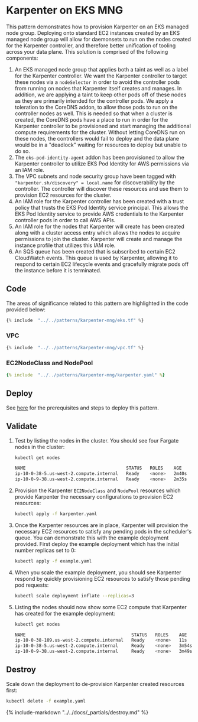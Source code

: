 # Karpenter on EKS MNG

This pattern demonstrates how to provision Karpenter on an EKS managed node group. Deploying onto standard EC2 instances created by an EKS managed node group will allow for daemonsets to run on the nodes created for the Karpenter controller, and therefore better unification of tooling across your data plane. This solution is comprised of the following components:

1. An EKS managed node group that applies both a taint as well as a label for the Karpenter controller. We want the Karpenter controller to target these nodes via a `nodeSelector` in order to avoid the controller pods from running on nodes that Karpenter itself creates and manages. In addition, we are applying a taint to keep other pods off of these nodes as they are primarily intended for the controller pods. We apply a toleration to the CoreDNS addon, to allow those pods to run on the controller nodes as well. This is needed so that when a cluster is created, the CoreDNS pods have a place to run in order for the Karpenter controller to be provisioned and start managing the additional compute requirements for the cluster. Without letting CoreDNS run on these nodes, the controllers would fail to deploy and the data plane would be in a "deadlock" waiting for resources to deploy but unable to do so.
2. The `eks-pod-identity-agent` addon has been provisioned to allow the Karpenter controller to utilize EKS Pod Identity for AWS permissions via an IAM role.
3. The VPC subnets and node security group have been tagged with `"karpenter.sh/discovery" = local.name` for discoverability by the controller. The controller will discover these resources and use them to provision EC2 resources for the cluster.
4. An IAM role for the Karpenter controller has been created with a trust policy that trusts the EKS Pod Identity service principal. This allows the EKS Pod Identity service to provide AWS credentials to the Karpenter controller pods in order to call AWS APIs.
5. An IAM role for the nodes that Karpenter will create has been created along with a cluster access entry which allows the nodes to acquire permissions to join the cluster. Karpenter will create and manage the instance profile that utilizes this IAM role.
6. An SQS queue has been created that is subscribed to certain EC2 CloudWatch events. This queue is used by Karpenter, allowing it to respond to certain EC2 lifecycle events and gracefully migrate pods off the instance before it is terminated.

## Code

The areas of significance related to this pattern are highlighted in the code provided below:

```terraform hl_lines="20-28 31 49-62 67-70 89-92 102-126"
{% include  "../../patterns/karpenter-mng/eks.tf" %}
```

### VPC

```terraform hl_lines="21-22"
{% include  "../../patterns/karpenter-mng/vpc.tf" %}
```

### EC2NodeClass and NodePool

```yaml hl_lines="8-16"
{% include  "../../patterns/karpenter-mng/karpenter.yaml" %}
```

## Deploy

See [here](https://aws-ia.github.io/terraform-aws-eks-blueprints/getting-started/#prerequisites) for the prerequisites and steps to deploy this pattern.

## Validate

1. Test by listing the nodes in the cluster. You should see four Fargate nodes in the cluster:

    ```sh
    kubectl get nodes

    NAME                                      STATUS   ROLES    AGE     VERSION
    ip-10-0-38-5.us-west-2.compute.internal   Ready    <none>   2m40s   v1.29.3-eks-ae9a62a
    ip-10-0-9-38.us-west-2.compute.internal   Ready    <none>   2m35s   v1.29.3-eks-ae9a62a
    ```

2. Provision the Karpenter `EC2NodeClass` and `NodePool` resources which provide Karpenter the necessary configurations to provision EC2 resources:

    ```sh
    kubectl apply -f karpenter.yaml
    ```

3. Once the Karpenter resources are in place, Karpenter will provision the necessary EC2 resources to satisfy any pending pods in the scheduler's queue. You can demonstrate this with the example deployment provided. First deploy the example deployment which has the initial number replicas set to 0:

    ```sh
    kubectl apply -f example.yaml
    ```

4. When you scale the example deployment, you should see Karpenter respond by quickly provisioning EC2 resources to satisfy those pending pod requests:

    ```sh
    kubectl scale deployment inflate --replicas=3
    ```

5. Listing the nodes should now show some EC2 compute that Karpenter has created for the example deployment:

    ```sh
    kubectl get nodes

    NAME                                        STATUS   ROLES    AGE     VERSION
    ip-10-0-38-109.us-west-2.compute.internal   Ready    <none>   11s     v1.29.3-eks-ae9a62a # <== EC2 created by Karpenter
    ip-10-0-38-5.us-west-2.compute.internal     Ready    <none>   3m54s   v1.29.3-eks-ae9a62a
    ip-10-0-9-38.us-west-2.compute.internal     Ready    <none>   3m49s   v1.29.3-eks-ae9a62a
    ```

## Destroy

Scale down the deployment to de-provision Karpenter created resources first:

```sh
kubectl delete -f example.yaml
```

{%
   include-markdown "../../docs/_partials/destroy.md"
%}
